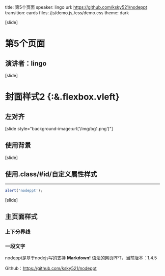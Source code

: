 title: 第5个页面
speaker: lingo
url: https://github.com/ksky521/nodeppt
transition: cards
files: /js/demo.js,/css/demo.css
theme: dark

[slide]

# 第5个页面
## 演讲者：lingo

[slide]

# 封面样式2 {:&.flexbox.vleft}
## 左对齐

[slide style="background-image:url('/img/bg1.png')"]

## 使用背景

[slide]
## 使用.class/#id/自定义属性样式
----

```javascript
alert('nodeppt');
```

[slide]

## 主页面样式
### 上下分界线
### 一段文字

nodeppt是基于nodejs写的支持 **Markdown!** 语法的网页PPT，当前版本：1.4.5

Github：https://github.com/ksky521/nodeppt
